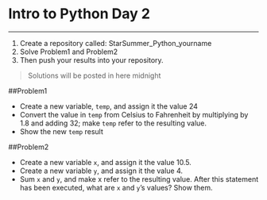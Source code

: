 # Intro to Python Day 2 
--------------------
1. Create a repository called: StarSummer_Python_yourname
2. Solve Problem1 and Problem2
3. Then push your results into your repository.

> Solutions will be posted in here midnight


##Problem1

 - Create a new variable, ```temp```, and assign it the value 24
 - Convert the value in ```temp``` from Celsius to Fahrenheit by multiplying by 1.8 and adding 32; make ```temp``` refer to the resulting value.
 - Show the new ```temp``` result

##Problem2

 - Create a new variable ```x```, and assign it the value 10.5.
 - Create a new variable ```y```, and assign it the value 4.
 - Sum ```x``` and ```y```, and make x refer to the resulting value. After this statement has been executed, what are ```x``` and ```y```’s values? Show them.